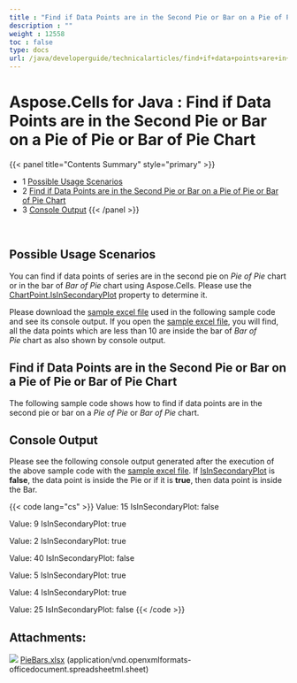```yaml
---
title : "Find if Data Points are in the Second Pie or Bar on a Pie of Pie or Bar of Pie Chart" 
description : "" 
weight : 12558 
toc : false
type: docs
url: /java/developerguide/technicalarticles/find+if+data+points+are+in+the+second+pie+or+bar+on+a+pie+of+pie+or+bar+of+pie+chart/
---
```


# Aspose.Cells for Java : Find if Data Points are in the Second Pie or Bar on a Pie of Pie or Bar of Pie Chart


{{< panel title="Contents Summary" style="primary" >}}
*   1 [Possible Usage Scenarios](#possible-usage-scenarios)
*   2 [Find if Data Points are in the Second Pie or Bar on a Pie of Pie or Bar of Pie Chart](#find-if-data-points-are-in-the-second-pie-or-bar-on-a-pie-of-pie-or-bar-of-pie-chart)
*   3 [Console Output](#console-output)
{{< /panel >}}
 

 


## Possible Usage Scenarios

You can find if data points of series are in the second pie on *Pie of Pie* chart or in the bar of *Bar of Pie* chart using Aspose.Cells. Please use the [ChartPoint.IsInSecondaryPlot](https://apireference.aspose.com/java/cells/com.aspose.cells/chartpoint#IsInSecondaryPlot) property to determine it.

Please download the [sample excel file](https://docs2.aspose.com/cells/java/attachments/5276184/5473373.xlsx) used in the following sample code and see its console output. If you open the [sample excel file](https://docs2.aspose.com/cells/java/attachments/5276184/5473373.xlsx), you will find, all the data points which are less than 10 are inside the bar of *Bar of Pie* chart as also shown by console output.

## Find if Data Points are in the Second Pie or Bar on a Pie of Pie or Bar of Pie Chart

The following sample code shows how to find if data points are in the second pie or bar on a *Pie of Pie* or *Bar of Pie* chart.

## Console Output

Please see the following console output generated after the execution of the above sample code with the [sample excel file](https://docs2.aspose.com/cells/java/attachments/5276184/5473373.xlsx). If [IsInSecondaryPlot](https://apireference.aspose.com/java/cells/com.aspose.cells/chartpoint#IsInSecondaryPlot) is **false**, the data point is inside the Pie or if it is **true**, then data point is inside the Bar.

{{< code lang="cs" >}}
Value: 15
IsInSecondaryPlot: false

Value: 9
IsInSecondaryPlot: true

Value: 2
IsInSecondaryPlot: true

Value: 40
IsInSecondaryPlot: false

Value: 5
IsInSecondaryPlot: true

Value: 4
IsInSecondaryPlot: true

Value: 25
IsInSecondaryPlot: false
{{< /code >}}

## Attachments:

![](https://docs2.aspose.com/cells/java/images/icons/bullet_blue.gif) [PieBars.xlsx](https://docs2.aspose.com/cells/java/attachments/5276184/5473373.xlsx) (application/vnd.openxmlformats-officedocument.spreadsheetml.sheet)  

